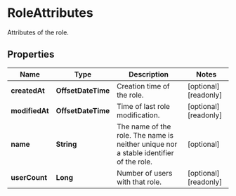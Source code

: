 # RoleAttributes

Attributes of the role.

## Properties

| Name           | Type               | Description                                                                           | Notes                 |
| -------------- | ------------------ | ------------------------------------------------------------------------------------- | --------------------- |
| **createdAt**  | **OffsetDateTime** | Creation time of the role.                                                            | [optional] [readonly] |
| **modifiedAt** | **OffsetDateTime** | Time of last role modification.                                                       | [optional] [readonly] |
| **name**       | **String**         | The name of the role. The name is neither unique nor a stable identifier of the role. | [optional]            |
| **userCount**  | **Long**           | Number of users with that role.                                                       | [optional] [readonly] |
